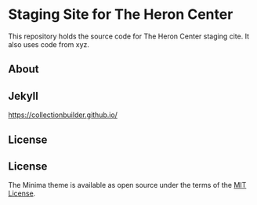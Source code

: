 # Staging Site for The Heron Center

This repository holds the source code for The Heron Center staging cite.
It also uses code from xyz.

## About

## Jekyll

<https://collectionbuilder.github.io/>

## License

## License

The Minima theme is available as open source under the terms of the [MIT License](http://opensource.org/licenses/MIT).
